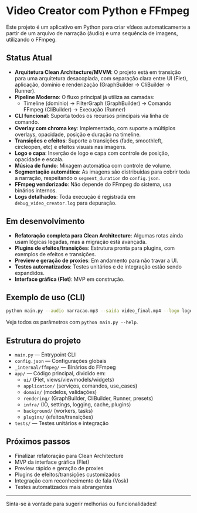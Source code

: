 # Video Creator com Python e FFmpeg

Este projeto é um aplicativo em Python para criar vídeos automaticamente a partir de um arquivo de narração (áudio) e uma sequência de imagens, utilizando o FFmpeg.

## Status Atual

- **Arquitetura Clean Architecture/MVVM**: O projeto está em transição para uma arquitetura desacoplada, com separação clara entre UI (Flet), aplicação, domínio e renderização (GraphBuilder → CliBuilder → Runner).
- **Pipeline Moderno**: O fluxo principal já utiliza as camadas:
    - Timeline (domínio) → FilterGraph (GraphBuilder) → Comando FFmpeg (CliBuilder) → Execução (Runner)
- **CLI funcional**: Suporta todos os recursos principais via linha de comando.
- **Overlay com chroma key**: Implementado, com suporte a múltiplos overlays, opacidade, posição e duração na timeline.
- **Transições e efeitos**: Suporte a transições (fade, smoothleft, circleopen, etc) e efeitos visuais nas imagens.
- **Logo e capa**: Inserção de logo e capa com controle de posição, opacidade e escala.
- **Música de fundo**: Mixagem automática com controle de volume.
- **Segmentação automática**: As imagens são distribuídas para cobrir toda a narração, respeitando o `segment_duration` do `config.json`.
- **FFmpeg vendorizado**: Não depende do FFmpeg do sistema, usa binários internos.
- **Logs detalhados**: Toda execução é registrada em `debug_video_creator.log` para depuração.

## Em desenvolvimento

- **Refatoração completa para Clean Architecture**: Algumas rotas ainda usam lógicas legadas, mas a migração está avançada.
- **Plugins de efeitos/transições**: Estrutura pronta para plugins, com exemplos de efeitos e transições.
- **Preview e geração de proxies**: Em andamento para não travar a UI.
- **Testes automatizados**: Testes unitários e de integração estão sendo expandidos.
- **Interface gráfica (Flet)**: MVP em construção.

## Exemplo de uso (CLI)

```bash
python main.py --audio narracao.mp3 --saida video_final.mp4 --logo logo.png --capa capa.png --musica_fundo fundo.mp3 --transicao fade
```

Veja todos os parâmetros com `python main.py --help`.

## Estrutura do projeto

- `main.py` — Entrypoint CLI
- `config.json` — Configurações globais
- `_internal/ffmpeg/` — Binários do FFmpeg
- `app/` — Código principal, dividido em:
    - `ui/` (Flet, views/viewmodels/widgets)
    - `application/` (serviços, comandos, use_cases)
    - `domain/` (modelos, validações)
    - `rendering/` (GraphBuilder, CliBuilder, Runner, presets)
    - `infra/` (IO, settings, logging, cache, plugins)
    - `background/` (workers, tasks)
    - `plugins/` (efeitos/transições)
- `tests/` — Testes unitários e integração

## Próximos passos

- Finalizar refatoração para Clean Architecture
- MVP da interface gráfica (Flet)
- Preview rápido e geração de proxies
- Plugins de efeitos/transições customizados
- Integração com reconhecimento de fala (Vosk)
- Testes automatizados mais abrangentes

---

Sinta-se à vontade para sugerir melhorias ou funcionalidades!



